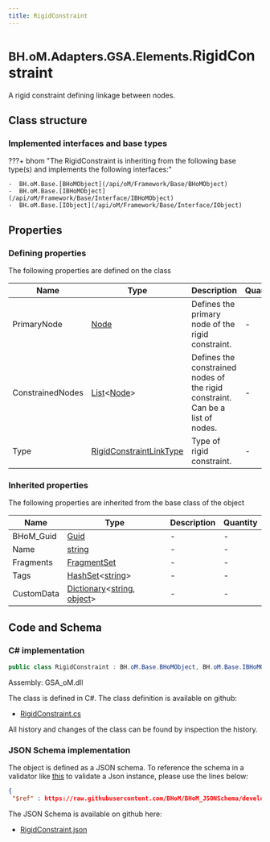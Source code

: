 ```yaml
---
title: RigidConstraint
---
```


# <small>BH.oM.Adapters.GSA.Elements.</small>**RigidConstraint**

A rigid constraint defining linkage between nodes.

## Class structure

### Implemented interfaces and base types

???+ bhom "The RigidConstraint is inheriting from the following base type(s) and implements the following interfaces:"

    -  BH.oM.Base.[BHoMObject](/api/oM/Framework/Base/BHoMObject)
    -  BH.oM.Base.[IBHoMObject](/api/oM/Framework/Base/Interface/IBHoMObject)
    -  BH.oM.Base.[IObject](/api/oM/Framework/Base/Interface/IObject)


## Properties



### Defining properties

The following properties are defined on the class

| Name             | Type             | Description      | Quantity         |
|------------------|------------------|------------------|------------------|
| PrimaryNode | [Node](/api/oM/Analytical/Structure/Elements/Node) | Defines the primary node of the rigid constraint. | - |
| ConstrainedNodes | [List](https://learn.microsoft.com/en-us/dotnet/api/System.Collections.Generic.List-1?view=netstandard-2.0)&lt;[Node](/api/oM/Analytical/Structure/Elements/Node)&gt; | Defines the constrained nodes of the rigid constraint. Can be a list of nodes. | - |
| Type | [RigidConstraintLinkType](/api/oM/Adapter/Adapters/GSA/Enum/RigidConstraintLinkType) | Type of rigid constraint. | - |


### Inherited properties
The following properties are inherited from the base class of the object

| Name             | Type             | Description      | Quantity         |
|------------------|------------------|------------------|------------------|
| BHoM_Guid | [Guid](https://learn.microsoft.com/en-us/dotnet/api/System.Guid?view=netstandard-2.0) | - | - |
| Name | [string](https://learn.microsoft.com/en-us/dotnet/api/System.String?view=netstandard-2.0) | - | - |
| Fragments | [FragmentSet](/api/oM/Framework/Base/FragmentSet) | - | - |
| Tags | [HashSet](https://learn.microsoft.com/en-us/dotnet/api/System.Collections.Generic.HashSet-1?view=netstandard-2.0)&lt;[string](https://learn.microsoft.com/en-us/dotnet/api/System.String?view=netstandard-2.0)&gt; | - | - |
| CustomData | [Dictionary](https://learn.microsoft.com/en-us/dotnet/api/System.Collections.Generic.Dictionary-2?view=netstandard-2.0)&lt;[string](https://learn.microsoft.com/en-us/dotnet/api/System.String?view=netstandard-2.0), [object](https://learn.microsoft.com/en-us/dotnet/api/System.Object?view=netstandard-2.0)&gt; | - | - |


## Code and Schema

### C# implementation

``` C# title="C#"
public class RigidConstraint : BH.oM.Base.BHoMObject, BH.oM.Base.IBHoMObject, BH.oM.Base.IObject
```

Assembly: GSA_oM.dll

The class is defined in C#. The class definition is available on github:

- [RigidConstraint.cs](https://github.com/BHoM/GSA_Toolkit/blob/develop/GSA_oM/Elements\RigidConstraint.cs)

All history and changes of the class can be found by inspection the history.
### JSON Schema implementation

The object is defined as a JSON schema. To reference the schema in a validator like [this](https://www.jsonschemavalidator.net/) to validate a Json instance, please use the lines below:

``` json title="JSON Schema"
{
 "$ref" : https://raw.githubusercontent.com/BHoM/BHoM_JSONSchema/develop/GSA_oM/Elements/RigidConstraint.json}
```

The JSON Schema is available on github here:

- [RigidConstraint.json](https://github.com/BHoM/BHoM_JSONSchema/blob/develop/GSA_oM/Elements/RigidConstraint.json)
